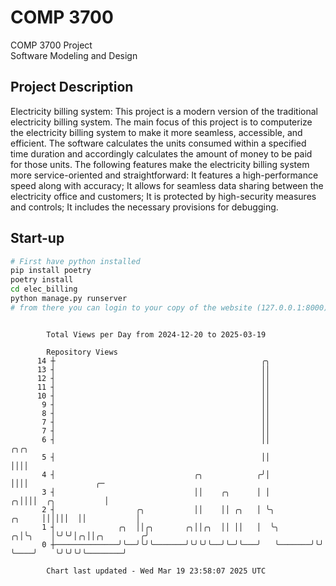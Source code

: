 # COMP 3700
COMP 3700 Project  
Software Modeling and Design
## Project Description
Electricity billing system: This project is a modern version of the traditional electricity billing system. The main focus of this project is to computerize the electricity billing system to make it more seamless, accessible, and efficient. The software calculates the units consumed within a specified time duration and accordingly calculates the amount of money to be paid for those units. The following features make the electricity billing system more service-oriented and straightforward: It features a high-performance speed along with accuracy; It allows for seamless data sharing between the electricity office and customers; It is protected by high-security measures and controls; It includes the necessary provisions for debugging.

## Start-up
```bash
# First have python installed
pip install poetry
poetry install
cd elec_billing
python manage.py runserver
# from there you can login to your copy of the website (127.0.0.1:8000), default creds are admin/admin
```

```

        Total Views per Day from 2024-12-20 to 2025-03-19

        Repository Views
      14 ┼                                              ╭╮
      13 ┤                                              ││
      12 ┤                                              ││
      11 ┤                                              ││
      10 ┤                                              ││
       9 ┤                                              ││
       8 ┤                                              ││
       7 ┤                                              ││
       7 ┤                                              ││
       6 ┤                                              ││                    ╭╮╭╮
       5 ┤                                              ││                    ││││
       4 ┤                               ╭╮            ╭╯│                    ││││               ╭─
       3 ┤                               ││    ╭╮      │ │                  ╭╮││││  ╭╮           │
       2 ┤                  ╭╮           ││    ││ ╭╮   │ ╰╮          ╭╮     ││││││  ││           │
       1 ┤              ╭╮  ││╭╮       ╭╮││╭╮  ││ ││   │  ╰╮       ╭╮│╰╮    │╰╯╰╯│╭╮││╭╮        ╭╯
       0 ┼──────────────╯╰──╯╰╯╰───────╯╰╯╰╯╰──╯╰─╯╰───╯   ╰───────╯╰╯ ╰────╯    ╰╯╰╯╰╯╰────────╯

        Chart last updated - Wed Mar 19 23:58:07 2025 UTC
        
```
